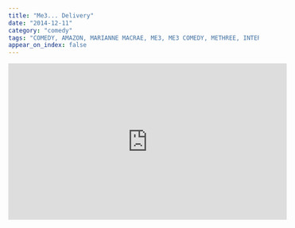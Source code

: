 ```yaml
---
title: "Me3... Delivery"
date: "2014-12-11"
category: "comedy"
tags: "COMEDY, AMAZON, MARIANNE MACRAE, ME3, ME3 COMEDY, METHREE, INTERNET SHOPPING, DELIVERY, METHREE COMEDY, RICHARD HANRAHAN, SKETCH"
appear_on_index: false
---
```

<iframe width="560" height="315" src="https://www.youtube.com/embed/ZwvAbwzVaMg" frameborder="0" allow="accelerometer; autoplay; encrypted-media; gyroscope; picture-in-picture" allowfullscreen></iframe>
